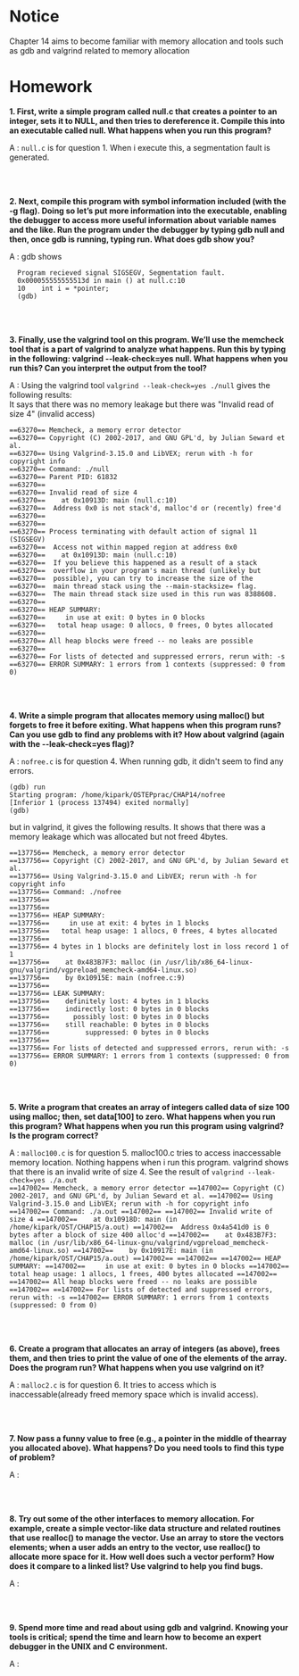 
# Notice

Chapter 14 aims to become familiar with memory allocation and tools such as gdb and valgrind related to memory allocation  

# Homework

**1. First, write a simple program called null.c that creates a pointer to an integer, sets it to NULL, and then tries to dereference it. Compile this into an executable called null. What happens when you run this program?**  

A : `null.c` is for question 1. When i execute this, a segmentation fault is generated.  

<br><br>  

**2. Next, compile this program with symbol information included (with the -g flag). Doing so let’s put more information into the executable, enabling the debugger to access more useful information about variable names and the like. Run the program under the debugger by typing gdb null and then, once gdb is running, typing
run. What does gdb show you?**  

A : gdb shows 
  ```
    Program recieved signal SIGSEGV, Segmentation fault.
    0x000055555555513d in main () at null.c:10
    10    int i = *pointer;
    (gdb)
  ```
  
<br><br>  

**3. Finally, use the valgrind tool on this program. We’ll use the memcheck tool that is a part of valgrind to analyze what happens. Run this by typing in the following: valgrind --leak-check=yes null. What happens when you run this? Can you interpret the output from the tool?**  

A : Using the valgrind tool `valgrind --leak-check=yes ./null` gives the following results:  
  It says that there was no memory leakage but there was "Invalid read of size 4" (invalid access)  
  
  ```
  ==63270== Memcheck, a memory error detector
  ==63270== Copyright (C) 2002-2017, and GNU GPL'd, by Julian Seward et al.
  ==63270== Using Valgrind-3.15.0 and LibVEX; rerun with -h for copyright info
  ==63270== Command: ./null
  ==63270== Parent PID: 61832
  ==63270== 
  ==63270== Invalid read of size 4
  ==63270==    at 0x10913D: main (null.c:10)
  ==63270==  Address 0x0 is not stack'd, malloc'd or (recently) free'd
  ==63270== 
  ==63270== 
  ==63270== Process terminating with default action of signal 11 (SIGSEGV)
  ==63270==  Access not within mapped region at address 0x0
  ==63270==    at 0x10913D: main (null.c:10)
  ==63270==  If you believe this happened as a result of a stack
  ==63270==  overflow in your program's main thread (unlikely but
  ==63270==  possible), you can try to increase the size of the
  ==63270==  main thread stack using the --main-stacksize= flag.
  ==63270==  The main thread stack size used in this run was 8388608.
  ==63270== 
  ==63270== HEAP SUMMARY:
  ==63270==     in use at exit: 0 bytes in 0 blocks
  ==63270==   total heap usage: 0 allocs, 0 frees, 0 bytes allocated
  ==63270== 
  ==63270== All heap blocks were freed -- no leaks are possible
  ==63270== 
  ==63270== For lists of detected and suppressed errors, rerun with: -s
  ==63270== ERROR SUMMARY: 1 errors from 1 contexts (suppressed: 0 from 0)
  ```  

<br><br>  

**4. Write a simple program that allocates memory using malloc() but forgets to free it before exiting. What happens when this program runs? Can you use gdb to find any problems with it? How about valgrind (again with the --leak-check=yes flag)?**  

A :  `nofree.c` is for question 4. When running gdb, it didn't seem to find any errors.
  ```
  (gdb) run
  Starting program: /home/kipark/OSTEPprac/CHAP14/nofree
  [Inferior 1 (process 137494) exited normally]
  (gdb)
  ```
  
  but in valgrind, it gives the following results. It shows that there was a memory leakage which was allocated but not freed 4bytes.
  ```
  ==137756== Memcheck, a memory error detector
  ==137756== Copyright (C) 2002-2017, and GNU GPL'd, by Julian Seward et al.
  ==137756== Using Valgrind-3.15.0 and LibVEX; rerun with -h for copyright info
  ==137756== Command: ./nofree
  ==137756==
  ==137756==
  ==137756== HEAP SUMMARY:
  ==137756==     in use at exit: 4 bytes in 1 blocks
  ==137756==   total heap usage: 1 allocs, 0 frees, 4 bytes allocated
  ==137756==
  ==137756== 4 bytes in 1 blocks are definitely lost in loss record 1 of 1
  ==137756==    at 0x483B7F3: malloc (in /usr/lib/x86_64-linux-gnu/valgrind/vgpreload_memcheck-amd64-linux.so)
  ==137756==    by 0x10915E: main (nofree.c:9)
  ==137756==
  ==137756== LEAK SUMMARY:
  ==137756==    definitely lost: 4 bytes in 1 blocks
  ==137756==    indirectly lost: 0 bytes in 0 blocks
  ==137756==      possibly lost: 0 bytes in 0 blocks
  ==137756==    still reachable: 0 bytes in 0 blocks
  ==137756==         suppressed: 0 bytes in 0 blocks
  ==137756==
  ==137756== For lists of detected and suppressed errors, rerun with: -s
  ==137756== ERROR SUMMARY: 1 errors from 1 contexts (suppressed: 0 from 0)
  ```
  
<br><br>  

**5. Write a program that creates an array of integers called data of size 100 using malloc; then, set data[100] to zero. What happens when you run this program? What happens when you run this program using valgrind? Is the program correct?**  

A : `malloc100.c` is for question 5. malloc100.c tries to access inaccessable memory location. Nothing happens when i run this program.
    valgrind shows that there is an invalid write of size 4. See the result of `valgrind --leak-check=yes ./a.out`  
    ```
    ==147002== Memcheck, a memory error detector
    ==147002== Copyright (C) 2002-2017, and GNU GPL'd, by Julian Seward et al.
    ==147002== Using Valgrind-3.15.0 and LibVEX; rerun with -h for copyright info
    ==147002== Command: ./a.out
    ==147002==
    ==147002== Invalid write of size 4
    ==147002==    at 0x10918D: main (in /home/kipark/OST/CHAP15/a.out)
    ==147002==  Address 0x4a541d0 is 0 bytes after a block of size 400 alloc'd
    ==147002==    at 0x483B7F3: malloc (in /usr/lib/x86_64-linux-gnu/valgrind/vgpreload_memcheck-amd64-linux.so)
    ==147002==    by 0x10917E: main (in /home/kipark/OST/CHAP15/a.out)
    ==147002==
    ==147002==
    ==147002== HEAP SUMMARY:
    ==147002==     in use at exit: 0 bytes in 0 blocks
    ==147002==   total heap usage: 1 allocs, 1 frees, 400 bytes allocated
    ==147002==
    ==147002== All heap blocks were freed -- no leaks are possible
    ==147002==
    ==147002== For lists of detected and suppressed errors, rerun with: -s
    ==147002== ERROR SUMMARY: 1 errors from 1 contexts (suppressed: 0 from 0)
    ```
  
<br><br>  

**6. Create a program that allocates an array of integers (as above), frees them, and then tries to print the value of one of the elements of the array. Does the program run? What happens when you use valgrind on it?**  

A :  `malloc2.c` is for question 6. It tries to access which is inaccessable(already freed memory space which is invalid access).
  
<br><br>  

**7. Now pass a funny value to free (e.g., a pointer in the middle of thearray you allocated above). What happens? Do you need tools to find this type of problem?**  

A :  
  
<br><br>  

**8. Try out some of the other interfaces to memory allocation. For example, create a simple vector-like data structure and related routines that use realloc() to manage the vector. Use an array to store the vectors elements; when a user adds an entry to the vector, use realloc() to allocate more space for it. How well does such a vector perform? How does it compare to a linked list? Use valgrind to help you find bugs.**  

A :  
  
<br><br>  

**9. Spend more time and read about using gdb and valgrind. Knowing your tools is critical; spend the time and learn how to become an expert debugger in the UNIX and C environment.**  

A :  
